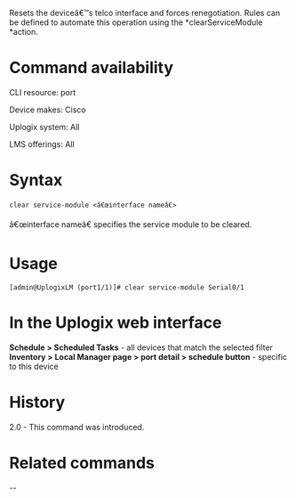 <!-- 5.4 -->

Resets the deviceâ€™s telco interface and forces renegotiation. Rules can be defined to automate this operation using the *clearServiceModule *action.

# Command availability 

CLI resource: port

Device makes: Cisco

Uplogix system: All

LMS offerings: All

# Syntax 

```
clear service-module <â€œinterface nameâ€>
```

â€œinterface nameâ€ specifies the service module to be cleared.

# Usage 

```
[admin@UplogixLM (port1/1)]# clear service-module Serial0/1
```

# In the Uplogix web interface

**Schedule > Scheduled Tasks** - all devices that match the selected filter
**Inventory > Local Manager page > port detail > schedule button** - specific to this device

# History 

2.0 - This command was introduced.

# Related commands 

--
